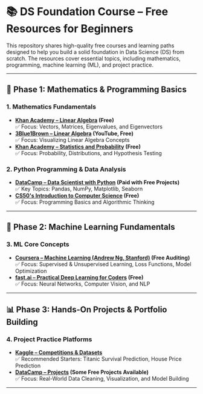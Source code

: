 # 📚 DS Foundation Course – Free Resources for Beginners

This repository shares high-quality free courses and learning paths designed to help you build a solid foundation in Data Science (DS) from scratch. The resources cover essential topics, including mathematics, programming, machine learning (ML), and project practice.

---

## 🧱 Phase 1: Mathematics & Programming Basics
### 1. Mathematics Fundamentals
- **[Khan Academy – Linear Algebra](https://www.khanacademy.org/math/linear-algebra) (Free)**  
  ✅ Focus: Vectors, Matrices, Eigenvalues, and Eigenvectors  
- **[3Blue1Brown – Linear Algebra](https://www.youtube.com/playlist?list=PLZHQObOWTQDNPOjrT6KVlfJuKtYTftqH) (YouTube, Free)**  
  ✅ Focus: Visualizing Linear Algebra Concepts  
- **[Khan Academy – Statistics and Probability](https://www.khanacademy.org/math/statistics-probability) (Free)**  
  ✅ Focus: Probability, Distributions, and Hypothesis Testing

### 2. Python Programming & Data Analysis
- **[DataCamp – Data Scientist with Python](https://www.datacamp.com) (Paid with Free Projects)**  
  ✅ Key Topics: Pandas, NumPy, Matplotlib, Seaborn  
- **[CS50's Introduction to Computer Science](https://cs50.harvard.edu) (Free)**  
  ✅ Focus: Programming Basics and Algorithmic Thinking

---

## 🤖 Phase 2: Machine Learning Fundamentals
### 3. ML Core Concepts
- **[Coursera – Machine Learning (Andrew Ng, Stanford)](https://www.coursera.org/learn/machine-learning) (Free Auditing)**  
  ✅ Focus: Supervised & Unsupervised Learning, Loss Functions, Model Optimization  
- **[fast.ai – Practical Deep Learning for Coders](https://course.fast.ai) (Free)**  
  ✅ Focus: Neural Networks, Computer Vision, and NLP

---

## 📊 Phase 3: Hands-On Projects & Portfolio Building
### 4. Project Practice Platforms
- **[Kaggle – Competitions & Datasets](https://www.kaggle.com)**  
  ✅ Recommended Starters: Titanic Survival Prediction, House Price Prediction  
- **[DataCamp – Projects](https://www.datacamp.com/projects) (Some Free Projects Available)**  
  ✅ Focus: Real-World Data Cleaning, Visualization, and Model Building

---
